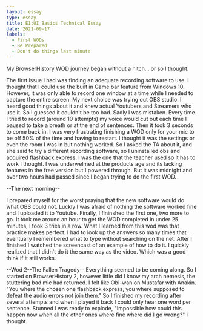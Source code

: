 ```yaml
---
layout: essay
type: essay
title: E1:UI Basics Technical Essay
date: 2021-09-17
labels:
  - First WODs
  - Be Prepared 
  - Don't do things last minute
---
```

My BrowserHistory WOD journey began without a hitch... or so I thought.

The first issue I had was finding an adequate recording software to use. I thought that I could use the built in Game bar feature from Windows 10. However, it was only able to record one window at a time while I needed to capture the entire screen. My next choice was trying out OBS studio. I heard good things about it and knew actual Youtubers and Streamers who use it. So I guessed it couldn't be too bad. Sadly I was mistaken. Every time I tried to record (around 10 attempts) my voice would cut out each time I paused to take a breath or at the end of sentences. Then it took 3 seconds to come back in. I was very frustrating finishing a WOD only for your mic to be off 50% of the time and having to restart. I thought it was the settings or even the room I was in but nothing worked. So I asked the TA about it, and she said to try a different recording software, so I uninstalled obs and acquired flashback express. I was the one that the teacher used so it has to work I thought. I was underwelmed at the products age and its lacking features in the free version but I powered through. But it was midnight and over two hours had passed since I began trying to do the first WOD.

--The next morning--
  
I prepared myself for the worst praying that the new software would do what OBS could not. Luckly I was afraid of nothing the software worked fine and I uploaded it to Youtube. Finally, I fininshed the first one, two more to go. It took me around an hour to get the WOD completed in under 25 minutes, I took 3 tries in a row. What I learned from this wod was that practice makes perfect. I had to look up the answers so many times that eventually I remembered what to type without searching on the net. After I finished I watched the screencast of an example of how to do it. I quickly realized that I didn't do it the same way as the video. Which was a good think if it still works.

--Wod 2--The Fallen Tragedy--
Everything seemed to be coming along. So I started on BrowserHistory 2, however little did I know my arch nemesis, the stuttering bad mic had returned. I felt like Obi-wan on Mustafar with Anakin. "You where the chosen one flashback express, you where supposed to defeat the audio errors not join them." So I finished my recording after several attempts and when I played it back I could only hear one word per sentence. Stunned I was ready to explode, "Impossible how could this happen now when all the other ones where fine where did I go wrong?" I thought.
